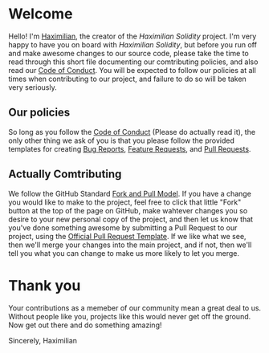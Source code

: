 # Welcome
Hello! I'm [Haximilian](https://github.com/haximilian), the creator of the *Haximilian Solidity* project. I'm very happy to have
you on board with *Haximilian Solidity*, but before you run off and make awesome changes to our source code, please take the time
to read through this short file documenting our comtributing policies, and also read our [Code of Conduct](CODE_OF_CONDUCT.md).
You will be expected to follow our policies at all times when contributing to our project, and failure to do so will be taken very
seriously.

## Our policies
So long as you follow the [Code of Conduct](CODE_OF_CONDUCT.md) (Please do actually read it), the only other thing we ask of you
is that you please follow the provided templates for creating [Bug Reports](.github/ISSUE_TEMPLATE/bug_report.md),
[Feature Requests](.github/ISSUE_TEMPLATE/feature_request.md), and [Pull Requests](PULL_REQUEST_TEMPLATE.md).

## Actually Comtributing
We follow the GitHub Standard [Fork and Pull Model](https://en.wikipedia.org/wiki/Fork_and_pull_model). If you have a change you
would like to make to the project, feel free to click that little "Fork" button at the top of the page on GitHub, make wahtever
changes you so desire to your new personal copy of the project, and then let us know that you've done something awesome by
submitting a Pull Request to our project, using the [Official Pull Request Template](PULL_REQUEST_TEMPLATE.md). If we like what
we see, then we'll merge your changes into the main project, and if not, then we'll tell you what you can change to make us more
likely to let you merge.

# Thank you
Your contributions as a memeber of our community mean a great deal to us. Without people like you, projects like this would never
get off the ground. Now get out there and do something amazing!

Sincerely,
Haximilian
